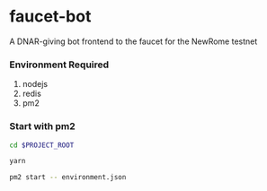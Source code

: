# faucet-bot
A DNAR-giving bot frontend to the faucet for the NewRome testnet

### Environment Required
1. nodejs
2. redis
3. pm2

### Start with pm2
```bash
cd $PROJECT_ROOT

yarn

pm2 start -- environment.json
```